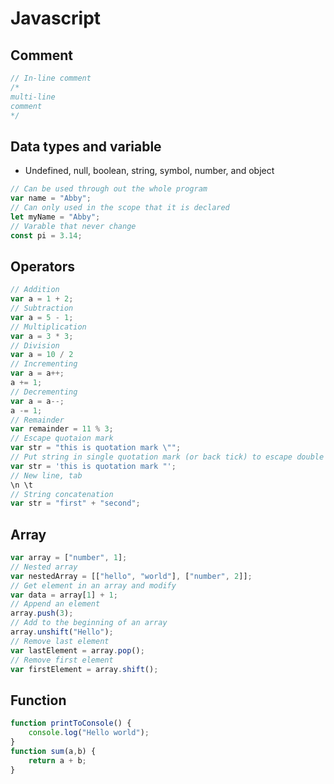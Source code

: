 # Javascript
## Comment
``` Javascript
// In-line comment
/*
multi-line
comment
*/
```

## Data types and variable
- Undefined, null, boolean, string, symbol, number, and object
``` Javascript
// Can be used through out the whole program
var name = "Abby";
// Can only used in the scope that it is declared
let myName = "Abby";
// Varable that never change
const pi = 3.14;
```

## Operators
``` Javascript
// Addition
var a = 1 + 2;
// Subtraction
var a = 5 - 1;
// Multiplication
var a = 3 * 3;
// Division
var a = 10 / 2
// Incrementing
var a = a++;
a += 1;
// Decrementing
var a = a--;
a -= 1;
// Remainder
var remainder = 11 % 3;
// Escape quotaion mark
var str = "this is quotation mark \"";
// Put string in single quotation mark (or back tick) to escape double quotation
var str = 'this is quotation mark "';
// New line, tab
\n \t
// String concatenation
var str = "first" + "second";
```

## Array
``` Javascript
var array = ["number", 1];
// Nested array
var nestedArray = [["hello", "world"], ["number", 2]];
// Get element in an array and modify
var data = array[1] + 1;
// Append an element
array.push(3);
// Add to the beginning of an array
array.unshift("Hello");
// Remove last element
var lastElement = array.pop();
// Remove first element
var firstElement = array.shift();
```

## Function
``` Javascript
function printToConsole() {
    console.log("Hello world");
}
function sum(a,b) {
    return a + b;
}
```
